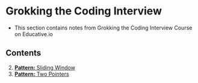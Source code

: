 # Grokking the Coding Interview

- This section contains notes from Grokking the Coding Interview Course on Educative.io

## Contents

2. [**Pattern:** Sliding Window](./Patterns/Sliding_Window/index.md)
3. [**Pattern:** Two Pointers](Patterns/Two_Pointers/notes.md)